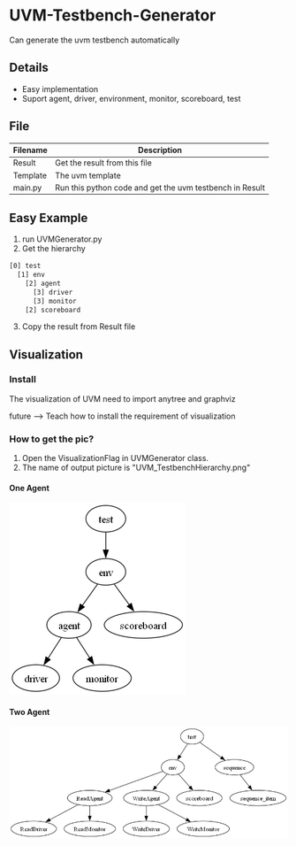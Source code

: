 # UVM-Testbench-Generator
 Can generate the uvm testbench automatically

## Details
- Easy implementation
- Suport agent, driver, environment, monitor, scoreboard, test

## File
|Filename | Description|
|-        | -|
|Result   | Get the result from this file|
|Template | The uvm template|
|main.py  | Run this python code and get the uvm testbench in Result |

## Easy Example

1. run UVMGenerator.py
2. Get the hierarchy 
```
[0] test
  [1] env
    [2] agent
      [3] driver
      [3] monitor
    [2] scoreboard
```
3. Copy the result from Result file


## Visualization
### Install
The visualization of UVM need to import anytree and graphviz

future --> Teach how to install the requirement of visualization

### How to get the pic?
1. Open the VisualizationFlag in UVMGenerator class.
2. The name of output picture is "UVM_TestbenchHierarchy.png"

#### One Agent   

![image](https://github.com/ChungKee/UVM-Testbench-Generator/blob/main/Template/UVM_OneAgent.png)

#### Two Agent

![image](https://github.com/ChungKee/UVM-Testbench-Generator/blob/main/Template/UVM_TestbenchHierarchy.png)
